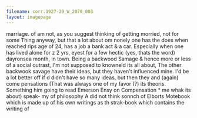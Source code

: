 ```yaml
---
filename: corr.1927-29_W_2070_003
layout: imagepage
---
```


marriage. of am not, as you suggest
thinking of getting morried, not for some
Thing anyway, but that a lot about
om nonely one has the
does when reached
rips age of 24, has a job a bank act &
a car. Especially when one has lived alone
for z 2 yrs, eyest for a few hectic (yes, thats the
word) dayronsea month, in town. Being a
backwood Samage & hence more or less of a
social outrast, I'm not supposed to knowneld
its all about, The other backwook savage have
their ideas, but they haven't influenced mine.
I'd be a lot better off if d didn't have so
many ideas, but then they and (again) come
pensations (That was always one of my favor
(?)
its theoris. Something him going to read Emerson
Ensy on Compensation * me whak its about) speak-
my of philosophy A did not think sonnch of Elborts
Motebook which is made up of his own writings as
th strak-book which contains the writing of

